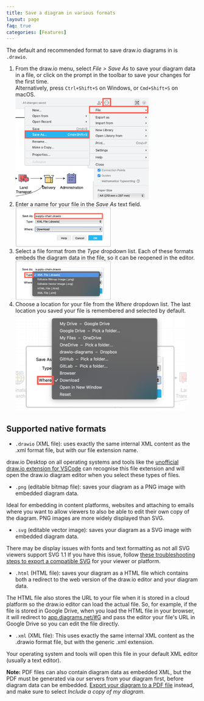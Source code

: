 ```yaml
---
title: Save a diagram in various formats
layout: page
faq: true
categories: [Features]
---
```


The default and recommended format to save draw.io diagrams in is ``.drawio``.

1. From the draw.io menu, select _File > Save As_ to save your diagram data in a file, or click on the prompt in the toolbar to save your changes for the first time.
<br />Alternatively, press ``Ctrl+Shift+S`` on Windows, or ``Cmd+Shift+S`` on macOS.
<br /><img src="/assets/img/blog/save-as.png" style="width=100%;max-width:350px;height:auto;" alt="Save your draw.io diagram in many supported native formats via the menu File > Save As">
2. Enter a name for your file in the _Save As_ text field. 
<br /><img src="/assets/img/blog/save-as-name.png" style="width=100%;max-width:250px;height:auto;" alt="Save your draw.io diagram in many supported native formats via the menu File > Save As">
3. Select a file format from the _Type_ dropdown list. Each of these formats embeds the diagram data in the file, so it can be reopened in the editor.
<br /><img src="/assets/img/blog/save-as-type.png" style="width=100%;max-width:250px;height:auto;" alt="Save your draw.io diagram in many supported native formats via the menu File > Save As">
4. Choose a location for your file from the _Where_ dropdown list. The last location you saved your file is remembered and selected by default.
<br /><img src="/assets/img/blog/save-as-where.png" style="width=100%;max-width:450px;height:auto;" alt="Save your draw.io diagram in many supported native formats via the menu File > Save As">

## Supported native formats

* ``.drawio`` (XML file): uses exactly the same internal XML content as the .xml format file, but with our file extension name. 

draw.io Desktop on all operating systems and tools like the [unofficial draw.io extension for VSCode](https://marketplace.visualstudio.com/items?itemName=hediet.vscode-drawio) can recognise this file extension and will open the draw.io diagram editor when you select these types of files.

* ``.png`` (editable bitmap file): saves your diagram as a PNG image with embedded diagram data. 

Ideal for embedding in content platforms, websites and attaching to emails where you want to allow viewers to also be able to edit their own copy of the diagram. PNG images are more widely displayed than SVG. 

* ``.svg`` (editable vector image): saves your diagram as a SVG image with embedded diagram data. 

There may be display issues with fonts and text formatting as not all SVG viewers support SVG 1.1 If you have this issue, follow [these troubleshooting steps to export a compatible SVG](/doc/faq/svg-export-text-problems.html) for your viewer or platform.

* ``.html`` (HTML file): saves your diagram as a HTML file which contains both a redirect to the web version of the draw.io editor and your diagram data. 

The HTML file also stores the URL to your file when it is stored in a cloud platform so the draw.io editor can load the actual file. So, for example, if the file is stored in Google Drive, when you load the HTML file in your browser, it will redirect to [app.diagrams.net/#G](https://app.diagrams.net/#G)  and pass the editor your file's URL in Google Drive so you can edit the file directly.

* ``.xml`` (XML file): This uses exactly the same internal XML content as the .drawio format file, but with the generic .xml extension. 
  
Your operating system and tools will open this file in your default XML editor (usually a text editor).


**Note:** PDF files can also contain diagram data as embedded XML, but the PDF must be generated via our servers from your diagram first, before diagram data can be embedded. [Export your diagram to a PDF file](/doc/faq/export-to-pdf) instead, and make sure to select _Include a copy of my diagram_.